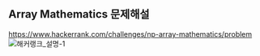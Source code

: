 Array Mathematics 문제해설
---
https://www.hackerrank.com/challenges/np-array-mathematics/problem
![해커랭크_설명-1](https://user-images.githubusercontent.com/42428487/68150981-2f8c4a80-ff84-11e9-8184-043880598842.png)
